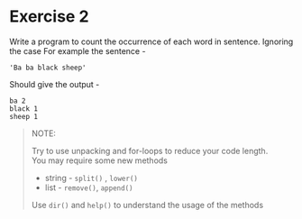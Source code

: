 # Exercise 2

Write a program to count the occurrence of each word in sentence. Ignoring the case
For example the sentence -
```
'Ba ba black sheep'
```
Should give the output -
```
ba 2
black 1
sheep 1
```
> NOTE:
>
> Try to use unpacking and for-loops to reduce your code length. <br>
> You may require some new methods
> * string - `split()` , `lower()`
> * list - `remove()`, `append()`
>
> Use `dir()` and `help()` to understand the usage of the methods
